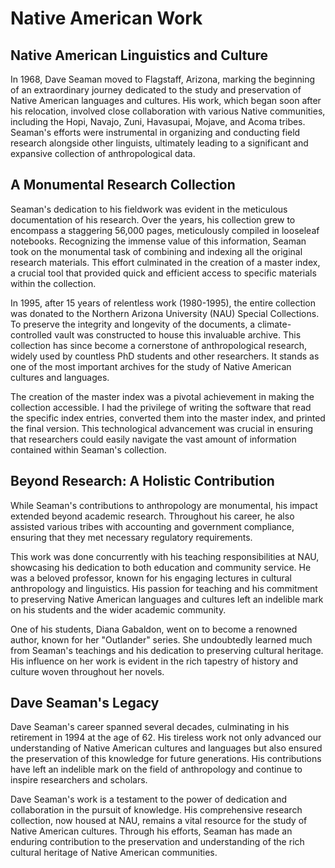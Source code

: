 # Native American Work

## Native American Linguistics and Culture

In 1968, Dave Seaman moved to Flagstaff, Arizona, marking the beginning of an extraordinary journey dedicated to the
study and preservation of Native American languages and cultures. His work, which began soon after his relocation,
involved close collaboration with various Native communities, including the Hopi, Navajo, Zuni, Havasupai, Mojave, and
Acoma tribes. Seaman's efforts were instrumental in organizing and conducting field research alongside other linguists,
ultimately leading to a significant and expansive collection of anthropological data.


## A Monumental Research Collection

Seaman's dedication to his fieldwork was evident in the meticulous documentation of his research. Over the years, his
collection grew to encompass a staggering 56,000 pages, meticulously compiled in looseleaf notebooks. Recognizing the
immense value of this information, Seaman took on the monumental task of combining and indexing all the original
research materials. This effort culminated in the creation of a master index, a crucial tool that provided quick and
efficient access to specific materials within the collection.

In 1995, after 15 years of relentless work (1980-1995), the entire collection was donated to the Northern Arizona
University (NAU) Special Collections. To preserve the integrity and longevity of the documents, a climate-controlled
vault was constructed to house this invaluable archive. This collection has since become a cornerstone of
anthropological research, widely used by countless PhD students and other researchers. It stands as one of the most
important archives for the study of Native American cultures and languages.

The creation of the master index was a pivotal achievement in making the collection accessible. I had the privilege of
writing the software that read the specific index entries, converted them into the master index, and printed the final
version. This technological advancement was crucial in ensuring that researchers could easily navigate the vast amount
of information contained within Seaman's collection.


## Beyond Research: A Holistic Contribution

While Seaman's contributions to anthropology are monumental, his impact extended beyond academic research. Throughout
his career, he also assisted various tribes with accounting and government compliance, ensuring that they met necessary
regulatory requirements. 

This work was done concurrently with his teaching responsibilities at NAU, showcasing his
dedication to both education and community service.  He was a beloved professor, known for his engaging lectures in cultural anthropology and linguistics. His passion for teaching and his commitment to preserving Native American languages and cultures left an indelible mark on his students and the wider academic community.

One of his students, Diana Gabaldon, went on to become a renowned author, known for her "Outlander" series. She
undoubtedly learned much from Seaman's teachings and his dedication to preserving cultural heritage. His influence on
her work is evident in the rich tapestry of history and culture woven throughout her novels.


## Dave Seaman's Legacy

Dave Seaman's career spanned several decades, culminating in his retirement in 1994 at the age of 62. His tireless work
not only advanced our understanding of Native American cultures and languages but also ensured the preservation of this
knowledge for future generations. His contributions have left an indelible mark on the field of anthropology and
continue to inspire researchers and scholars.

Dave Seaman's work is a testament to the power of dedication and collaboration in the pursuit of knowledge. His
comprehensive research collection, now housed at NAU, remains a vital resource for the study of Native American
cultures. Through his efforts, Seaman has made an enduring contribution to the preservation and understanding of the
rich cultural heritage of Native American communities.

